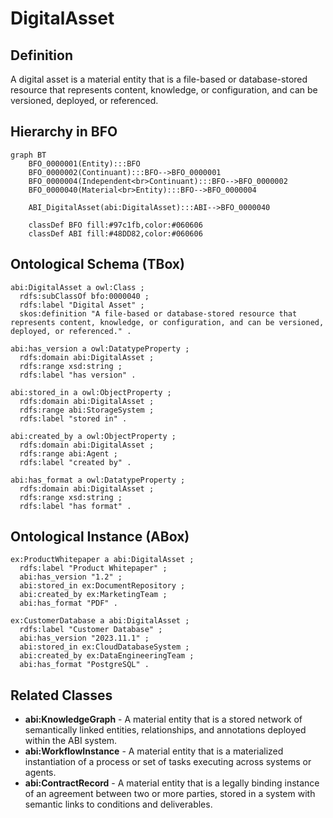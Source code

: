 # DigitalAsset

## Definition
A digital asset is a material entity that is a file-based or database-stored resource that represents content, knowledge, or configuration, and can be versioned, deployed, or referenced.

## Hierarchy in BFO
```mermaid
graph BT
    BFO_0000001(Entity):::BFO
    BFO_0000002(Continuant):::BFO-->BFO_0000001
    BFO_0000004(Independent<br>Continuant):::BFO-->BFO_0000002
    BFO_0000040(Material<br>Entity):::BFO-->BFO_0000004
    
    ABI_DigitalAsset(abi:DigitalAsset):::ABI-->BFO_0000040
    
    classDef BFO fill:#97c1fb,color:#060606
    classDef ABI fill:#48DD82,color:#060606
```

## Ontological Schema (TBox)
```turtle
abi:DigitalAsset a owl:Class ;
  rdfs:subClassOf bfo:0000040 ;
  rdfs:label "Digital Asset" ;
  skos:definition "A file-based or database-stored resource that represents content, knowledge, or configuration, and can be versioned, deployed, or referenced." .

abi:has_version a owl:DatatypeProperty ;
  rdfs:domain abi:DigitalAsset ;
  rdfs:range xsd:string ;
  rdfs:label "has version" .

abi:stored_in a owl:ObjectProperty ;
  rdfs:domain abi:DigitalAsset ;
  rdfs:range abi:StorageSystem ;
  rdfs:label "stored in" .

abi:created_by a owl:ObjectProperty ;
  rdfs:domain abi:DigitalAsset ;
  rdfs:range abi:Agent ;
  rdfs:label "created by" .

abi:has_format a owl:DatatypeProperty ;
  rdfs:domain abi:DigitalAsset ;
  rdfs:range xsd:string ;
  rdfs:label "has format" .
```

## Ontological Instance (ABox)
```turtle
ex:ProductWhitepaper a abi:DigitalAsset ;
  rdfs:label "Product Whitepaper" ;
  abi:has_version "1.2" ;
  abi:stored_in ex:DocumentRepository ;
  abi:created_by ex:MarketingTeam ;
  abi:has_format "PDF" .

ex:CustomerDatabase a abi:DigitalAsset ;
  rdfs:label "Customer Database" ;
  abi:has_version "2023.11.1" ;
  abi:stored_in ex:CloudDatabaseSystem ;
  abi:created_by ex:DataEngineeringTeam ;
  abi:has_format "PostgreSQL" .
```

## Related Classes
- **abi:KnowledgeGraph** - A material entity that is a stored network of semantically linked entities, relationships, and annotations deployed within the ABI system.
- **abi:WorkflowInstance** - A material entity that is a materialized instantiation of a process or set of tasks executing across systems or agents.
- **abi:ContractRecord** - A material entity that is a legally binding instance of an agreement between two or more parties, stored in a system with semantic links to conditions and deliverables. 